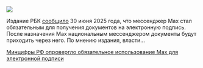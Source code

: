 <!--2025-07-30 13:50:18-->
<div class="yb">
  <div class="rss habr"><img src="https://habrastorage.org/getpro/habr/upload_files/8c4/528/e18/8c4528e18f677fc415b61e199dc3b948.png" /><p>Издание РБК <a href="https://www.rbc.ru/technology_and_media/30/07/2025/688328d09a7947ce5778077b" rel="noopener noreferrer nofollow">сообщило</a> 30 июня 2025 года, что мессенджер Max стал обязательным для получения документов на электронную подпись. После назначения Max национальным мессенджером документы будут приходить через него. По мнению издания, власти... <p class="titl"><a href="https://habr.com/ru/news/932488/?utm_source=habrahabr&utm_medium=rss&utm_campaign=932488">Минцифры РФ опровергло обязательное использование Max для электронной подписи</a></p></div>
</div>
